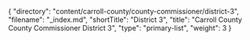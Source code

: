 {
  "directory": "content/carroll-county/county-commissioner/district-3",
  "filename": "_index.md",
  "shortTitle": "District 3",
  "title": "Carroll County County Commissioner District 3",
  "type": "primary-list",
  "weight": 3
}
